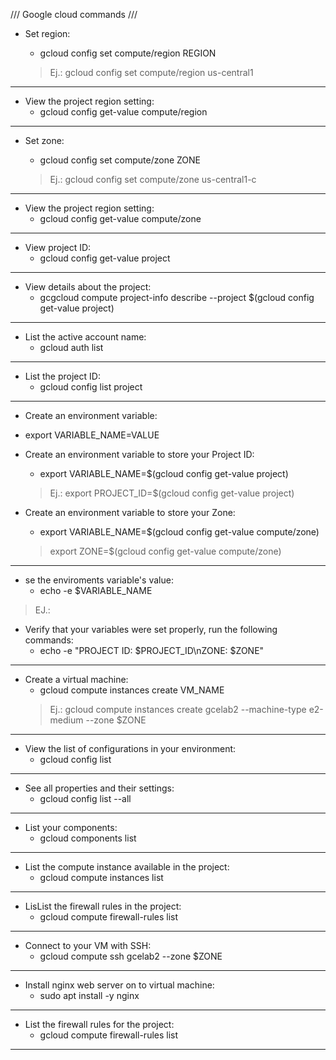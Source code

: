 /// Google cloud commands ///

* Set region: 
  - gcloud config set compute/region REGION 

  > Ej.: gcloud config set compute/region us-central1
____________________________________________________________________________

* View the project region setting:
  - gcloud config get-value compute/region
____________________________________________________________________________

* Set zone: 
  - gcloud config set compute/zone ZONE 

  > Ej.: gcloud config set compute/zone us-central1-c
____________________________________________________________________________

* View the project region setting:
  - gcloud config get-value compute/zone
____________________________________________________________________________

* View project ID:
  - gcloud config get-value project
____________________________________________________________________________

* View details about the project:
  - gcgcloud compute project-info describe --project $(gcloud config get-value project)
____________________________________________________________________________

* List the active account name:
  - gcloud auth list
____________________________________________________________________________

* List the project ID:
  - gcloud config list project
____________________________________________________________________________

* Create an environment variable:
 - export VARIABLE_NAME=VALUE

* Create an environment variable to store your Project ID:
  - export VARIABLE_NAME=$(gcloud config get-value project)
  > Ej.: export PROJECT_ID=$(gcloud config get-value project)

* Create an environment variable to store your Zone:
  - export VARIABLE_NAME=$(gcloud config get-value compute/zone)
  > export ZONE=$(gcloud config get-value compute/zone)
____________________________________________________________________________

* se the enviroments variable's value:
  - echo -e $VARIABLE_NAME

> EJ.:
* Verify that your variables were set properly, run the following commands:
  - echo -e "PROJECT ID: $PROJECT_ID\nZONE: $ZONE"
____________________________________________________________________________

* Create a virtual machine:
  - gcloud compute instances create VM_NAME
  > Ej.: gcloud compute instances create gcelab2 --machine-type e2-medium --zone $ZONE
____________________________________________________________________________

* View the list of configurations in your environment:
  - gcloud config list
____________________________________________________________________________

* See all properties and their settings:
  - gcloud config list --all
____________________________________________________________________________

* List your components:
  - gcloud components list
____________________________________________________________________________

* List the compute instance available in the project:
  - gcloud compute instances list
____________________________________________________________________________

* LisList the firewall rules in the project:
  - gcloud compute firewall-rules list
____________________________________________________________________________

* Connect to your VM with SSH:
  - gcloud compute ssh gcelab2 --zone $ZONE
____________________________________________________________________________

* Install nginx web server on to virtual machine:
  - sudo apt install -y nginx
____________________________________________________________________________

* List the firewall rules for the project:
  - gcloud compute firewall-rules list
____________________________________________________________________________


